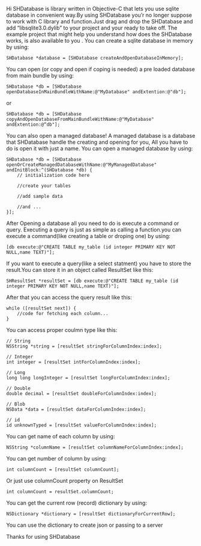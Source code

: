 Hi
SHDatabase is library written in Objective-C that lets you use sqlite database in convenient way.By using SHDatabase you’r no longer suppose to work with C library and function.Just drag and drop the SHDatabase and add “libsqlite3.0.dylib” to your project and your ready to take off.
The example project that might help you understand how does the SHDatabase works, is also available to you .
You can create a sqlite database in memory by using:

    SHDatabase *database = [SHDatabase createAndOpenDatabaseInMemory];
You can open (or copy and open if coping is needed) a pre loaded database from main bundle by using:

    SHDatabase *db = [SHDatabase openDatabaseInMainBundleWithName:@"MyDatabase" andExtention:@"db"];
or

    SHDatabase *db = [SHDatabase copyAndOpenDatabaseFromMainBundleWithName:@"MyDatabase" andExtention:@“db"];
You can also open a managed database!
A managed database is a database that SHDatabase handle the creating and opening for you, All you have to do is open it with just a name.
You can open a managed database by using:

    SHDatabase *db = [SHDatabase openOrCreateManagedDatabaseWithName:@"MyManagedDatabase" andInitBlock:^(SHDatabase *db) {
        // initialization code here
        
        //create your tables
        
        //add sample data
        
        //and ...
    }];

After Opening a database all you need to do is execute a command or query. Executing a query is just as simple as calling a function.you can execute a command(like creating a table or droping one) by using:

    [db execute:@"CREATE TABLE my_table (id integer PRIMARY KEY NOT NULL,name TEXT)"];
If you want to execute a query(like a select statment) you have to store the result.You can store it in an object called ResultSet like this:

    SHResultSet *resultSet = [db execute:@"CREATE TABLE my_table (id integer PRIMARY KEY NOT NULL,name TEXT)"];
After that you can access the query result like this:

    while ([resultSet next]) {
        //code for fetching each column...
    }

You can access proper coulmn type like this:

    // String
    NSString *string = [resultSet stringForColumnIndex:index];
        
    // Integer
    int integer = [resultSet intForColumnIndex:index];
     
    // Long
    long long longInteger = [resultSet longForColumnIndex:index];
     
    // Double
    double decimal = [resultSet doubleForColumnIndex:index];
     
    // Blob
    NSData *data = [resultSet dataForColumnIndex:index];
     
    // id
    id unknownTyped = [resultSet valueForColumnIndex:index];
    
You can get name of each column by using:

    NSString *columnName = [resultSet columnNameForColumnIndex:index];
You can get number of column by using:

    int columnCount = [resultSet columnCount];
Or just use columnCount property on ResultSet

    int columnCount = resultSet.columnCount;
You can get the current row (record) dictionary by using:

    NSDictionary *dictionary = [resultSet dictionaryForCurrentRow];
You can use the dictionary to create json or passing to a server

Thanks for using SHDatabase
